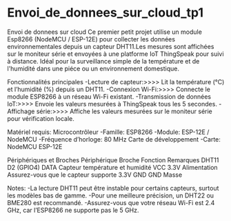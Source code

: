 # Envoi_de_donnees_sur_cloud_tp1
Envoi de donnees sur cloud
Ce premier petit projet utilise un module Esp8266 (NodeMCU / ESP-12E) pour collecter les données environnementales depuis un capteur DHT11.Les mesures sont affichées sur le moniteur série et envoyées à une platforme IoT ThingSpeak pour suivi à distance. Idéal pour la surveillance simple de la température et de l'humidité dans une piéce ou un environnement domestique.

Fonctionnalités principales
-Lecture de capteur:>>>> Lit la température (°C) et l’humidité (%) depuis un DHT11.
-Connexion Wi-Fi:>>>> Connecte le module ESP8266 à un réseau Wi-Fi existant.
-Transmission de données IoT:>>>> Envoie les valeurs mesurées à ThingSpeak tous les 5 secondes.
-Affichage série:>>>> Affiche les valeurs mesurées sur le moniteur série pour vérification locale.

Matériel requis:
   Microcontrôleur
-Famille: ESP8266
-Module: ESP-12E / NodeMCU
-Fréquence d’horloge: 80 MHz
   Carte de développement
-Carte: NodeMCU ESP-12E

Périphériques et Broches
Périphérique	       Broche	          Fonction	                   Remarques
DHT11	               D2 (GPIO4)	      DATA	                       Capteur température et humidité
VCC	                 3.3V	            Alimentation	               Assurez-vous que le capteur supporte 3.3V
GND	                 GND	            Masse	

Notes:
-La lecture DHT11 peut être instable pour certains capteurs, surtout les modèles bas de gamme.
-Pour une meilleure précision, un DHT22 ou BME280 est recommandé.
-Assurez-vous que votre réseau Wi-Fi est 2.4 GHz, car l’ESP8266 ne supporte pas le 5 GHz.
